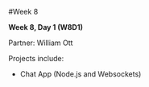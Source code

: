 #Week 8

**Week 8, Day 1 (W8D1)**

Partner: William Ott

Projects include:

* Chat App (Node.js and Websockets)
